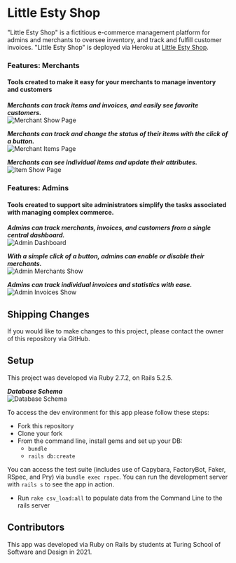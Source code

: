 # Little Esty Shop

"Little Esty Shop" is a fictitious e-commerce management platform for admins and merchants to oversee inventory, and track and fulfill customer invoices. "Little Esty Shop" is deployed via Heroku at [Little Esty Shop](https://rocky-tundra-78096.herokuapp.com/).

### Features: Merchants
#### Tools created to make it easy for your merchants to manage inventory and customers
**_Merchants can track items and invoices, and easily see favorite customers._**\
![Merchant Show Page](/app/assets/images/merchant_show.png)

**_Merchants can track and change the status of their items with the click of a button._**\
![Merchant Items Page](/app/assets/images/merchant_items_show.png)

**_Merchants can see individual items and update their attributes._**\
![Item Show Page](/app/assets/images/item_show.png)

### Features: Admins
#### Tools created to support site administrators simplify the tasks associated with managing complex commerce.
**_Admins can track merchants, invoices, and customers from a single central dashboard._**\
![Admin Dashboard](/app/assets/images/admin_dashboard.png)

**_With a simple click of a button, admins can enable or disable their merchants._**\
![Admin Merchants Show](/app/assets/images/admin_merchants_show.png)

**_Admins can track individual invoices and statistics with ease._**\
![Admin Invoices Show](/app/assets/images/admin_invoice_show.png)

## Shipping Changes
If you would like to make changes to this project, please contact the owner of this repository via GitHub.

## Setup
This project was developed via Ruby 2.7.2, on Rails 5.2.5.

**_Database Schema_**\
![Database Schema](/app/assets/images/database_schema.png)

To access the dev environment for this app please follow these steps:
* Fork this repository
* Clone your fork
* From the command line, install gems and set up your DB:
    * `bundle`
    * `rails db:create`

You can access the test suite (includes use of Capybara, FactoryBot, Faker, RSpec, and Pry) via `bundle exec rspec`. You can run the development server
with `rails s` to see the app in action.
* Run `rake csv_load:all` to populate data from the Command Line to the rails server

## Contributors
This app was developed via Ruby on Rails by students at Turing School of Software and Design in 2021.
